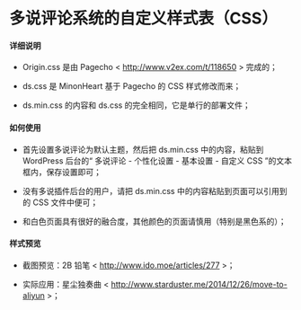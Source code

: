 # 多说评论系统的自定义样式表（CSS）
#### 详细说明
- Origin.css 是由 Pagecho < http://www.v2ex.com/t/118650 > 完成的；

- ds.css 是 MinonHeart 基于 Pagecho 的 CSS 样式修改而来；

- ds.min.css 的内容和 ds.css 的完全相同，它是单行的部署文件；

#### 如何使用
- 首先设置多说评论为默认主题，然后把 ds.min.css 中的内容，粘贴到 WordPress 后台的“ 多说评论 - 个性化设置 - 基本设置 - 自定义 CSS ”的文本框内，保存设置即可；

- 没有多说插件后台的用户，请把 ds.min.css 中的内容粘贴到页面可以引用到的 CSS 文件中便可；

- 和白色页面具有很好的融合度，其他颜色的页面请慎用（特别是黑色系的）；

#### 样式预览
- 截图预览：2B 铅笔 < http://www.ido.moe/articles/277 >；

- 实际应用：星尘独奏曲 < http://www.starduster.me/2014/12/26/move-to-aliyun >；